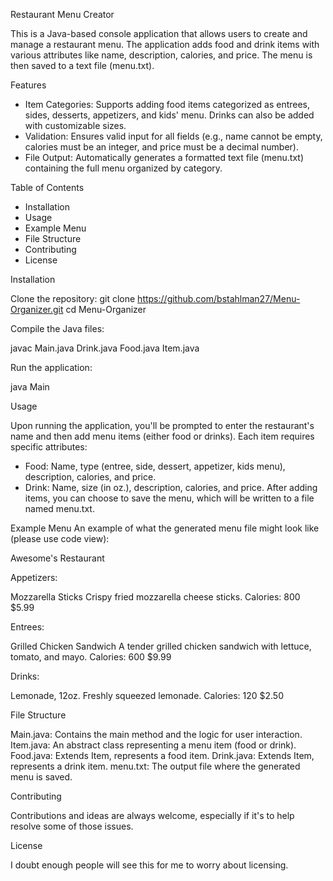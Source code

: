 Restaurant Menu Creator

This is a Java-based console application that allows users to create and manage a restaurant menu. The application adds food and drink items with various attributes like name, description, calories, and price. The menu is then saved to a text file (menu.txt).


Features
- Item Categories: Supports adding food items categorized as entrees, sides, desserts, appetizers, and kids' menu. Drinks can also be added with customizable sizes.
- Validation: Ensures valid input for all fields (e.g., name cannot be empty, calories must be an integer, and price must be a decimal number).
- File Output: Automatically generates a formatted text file (menu.txt) containing the full menu organized by category.


Table of Contents
- Installation
- Usage
- Example Menu
- File Structure
- Contributing
- License


Installation

Clone the repository:
  git clone https://github.com/bstahlman27/Menu-Organizer.git
  cd Menu-Organizer


Compile the Java files:

  javac Main.java Drink.java Food.java Item.java


Run the application:

java Main


Usage

Upon running the application, you'll be prompted to enter the restaurant's name and then add menu items (either food or drinks). Each item requires specific attributes:

- Food: Name, type (entree, side, dessert, appetizer, kids menu), description, calories, and price.
- Drink: Name, size (in oz.), description, calories, and price.
After adding items, you can choose to save the menu, which will be written to a file named menu.txt.

Example Menu
An example of what the generated menu file might look like (please use code view):

Awesome's Restaurant

Appetizers:

Mozzarella Sticks
Crispy fried mozzarella cheese sticks.
Calories: 800
$5.99

Entrees:

Grilled Chicken Sandwich
A tender grilled chicken sandwich with lettuce, tomato, and mayo.
Calories: 600
$9.99

Drinks:

Lemonade, 12oz.
Freshly squeezed lemonade.
Calories: 120
$2.50


File Structure

Main.java: Contains the main method and the logic for user interaction.
Item.java: An abstract class representing a menu item (food or drink).
Food.java: Extends Item, represents a food item.
Drink.java: Extends Item, represents a drink item.
menu.txt: The output file where the generated menu is saved.


Contributing

Contributions and ideas are always welcome, especially if it's to help resolve some of those issues.

License

I doubt enough people will see this for me to worry about licensing.
